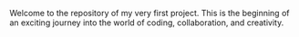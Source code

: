 Welcome to the repository of my very first project. This is the beginning of an exciting journey into the world of coding, collaboration, and creativity.
